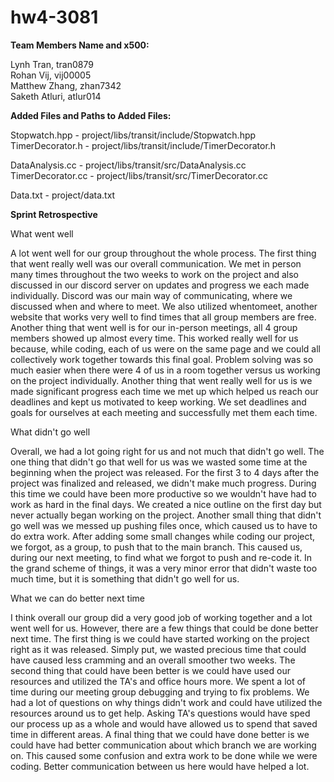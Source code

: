 # hw4-3081

**Team Members Name and x500:**
 
Lynh Tran, tran0879  
Rohan Vij, vij00005  
Matthew Zhang, zhan7342  
Saketh Atluri, atlur014   

 
**Added Files and Paths to Added Files:**
 
Stopwatch.hpp - project/libs/transit/include/Stopwatch.hpp
TimerDecorator.h - project/libs/transit/include/TimerDecorator.h
 
DataAnalysis.cc - project/libs/transit/src/DataAnalysis.cc
TimerDecorator.cc - project/libs/transit/src/TimerDecorator.cc
 
Data.txt - project/data.txt


 
**Sprint Retrospective**
 
What went well
 
A lot went well for our group throughout the whole process. The first thing that went really well was our overall communication. 
We met in person many times throughout the two weeks to work on the project and also discussed in our discord server on updates 
and progress we each made individually. Discord was our main way of communicating, where we discussed when and where to meet. We
also utilized whentomeet, another website that works very well to find times that all group members are free. Another thing that
went well is for our in-person meetings, all 4 group members showed up almost every time. This worked really well for us because,
while coding, each of us were on the same page and we could all collectively work together towards this final goal. Problem solving
was so much easier when there were 4 of us in a room together versus us working on the project individually. Another thing that
went really well for us is we made significant progress each time we met up which helped us reach our deadlines and kept us
motivated to keep working. We set deadlines and goals for ourselves at each meeting and successfully met them each time.
 
 
What didn't go well
 
Overall, we had a lot going right for us and not much that didn't go well. The one thing that didn't go that well for us was we
wasted some time at the beginning when the project was released. For the first 3 to 4 days after the project was finalized and
released, we didn't make much progress. During this time we could have been more productive so we wouldn't have had to work as hard
in the final days. We created a nice outline on the first day but never actually began working on the project. Another small thing
that didn't go well was we messed up pushing files once, which caused us to have to do extra work. After adding some small changes
while coding our project, we forgot, as a group, to push that to the main branch. This caused us, during our next meeting, to find
what we forgot to push and re-code it. In the grand scheme of things, it was a very minor error that didn't waste too much time, but
it is something that didn't go well for us.
 
 
What we can do better next time
 
I think overall our group did a very good job of working together and a lot went well for us. However, there are a few things that
could be done better next time. The first thing is we could have started working on the project right as it was released. Simply put,
we wasted precious time that could have caused less cramming and an overall smoother two weeks. The second thing that could have been
better is we could have used our resources and utilized the TA's and office hours more. We spent a lot of time during our meeting
group debugging and trying to fix problems. We had a lot of questions on why things didn't work and could have utilized the resources
around us to get help. Asking TA's questions would have sped our process up as a whole and would have allowed us to spend that saved
time in different areas. A final thing that we could have done better is we could have had better communication about which branch we
are working on. This caused some confusion and extra work to be done while we were coding. Better communication between us here would
have helped a lot.
